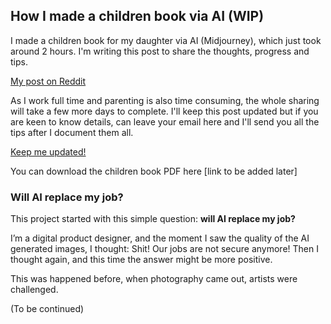 ## How I made a children book via AI (WIP)

I made a children book for my daughter via AI (Midjourney), which just took around 2 hours. I'm writing this post to share the thoughts, progress and tips. 

[My post on Reddit](https://www.reddit.com/r/midjourney/comments/wysjsf/i_made_a_childrens_book_for_my_daughter_in_just_2/?utm_source=share&utm_medium=ios_app&utm_name=iossmf)

As I work full time and parenting is also time consuming, the whole sharing will take a few more days to complete. I'll keep this post updated but if you are keen to know details, can leave your email here and I'll send you all the tips after I document them all.

[Keep me updated!](https://forms.gle/y1o2tGdtAjcg1x1z7)

You can download the children book PDF here [link to be added later]

### Will AI replace my job?

This project started with this simple question: **will AI replace my job?**

I’m a digital product designer, and the moment I saw the quality of the AI generated images, I thought: Shit! Our jobs are not secure anymore! Then I thought again, and this time the answer might be more positive.

This was happened before, when photography came out, artists were challenged.

(To be continued)